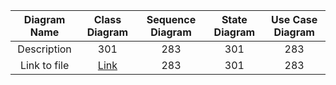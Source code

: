 | Diagram Name | Class Diagram    | Sequence Diagram   |  State Diagram   | Use Case Diagram    |
| :---:   | :---: | :---: |:---: | :---: |
| Description | 301   | 283   |  301   | 283   |
| Link to file | [Link](cs151classdiagram.png)   | 283   |  301   | 283   |
